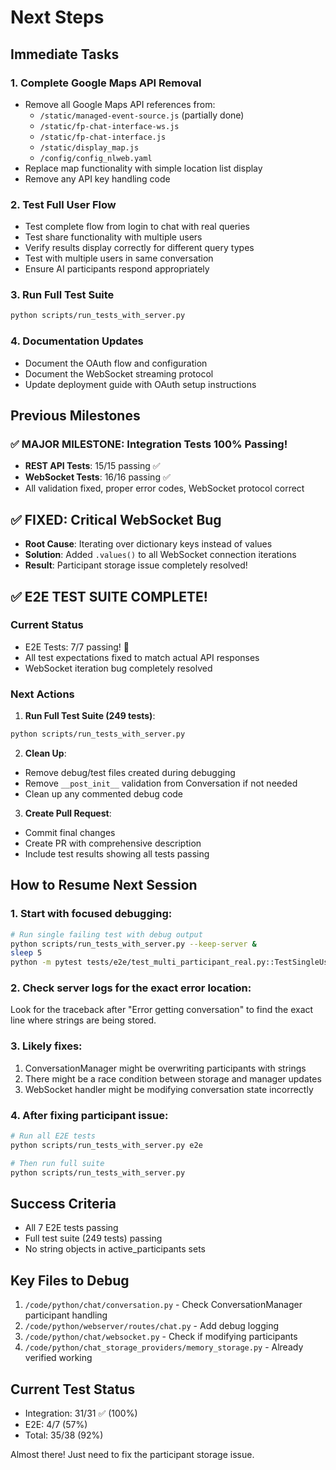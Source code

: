 # Next Steps

## Immediate Tasks

### 1. Complete Google Maps API Removal
- Remove all Google Maps API references from:
  - `/static/managed-event-source.js` (partially done)
  - `/static/fp-chat-interface-ws.js`
  - `/static/fp-chat-interface.js`
  - `/static/display_map.js`
  - `/config/config_nlweb.yaml`
- Replace map functionality with simple location list display
- Remove any API key handling code

### 2. Test Full User Flow
- Test complete flow from login to chat with real queries
- Test share functionality with multiple users
- Verify results display correctly for different query types
- Test with multiple users in same conversation
- Ensure AI participants respond appropriately

### 3. Run Full Test Suite
```bash
python scripts/run_tests_with_server.py
```

### 4. Documentation Updates
- Document the OAuth flow and configuration
- Document the WebSocket streaming protocol
- Update deployment guide with OAuth setup instructions

## Previous Milestones

### ✅ MAJOR MILESTONE: Integration Tests 100% Passing!
- **REST API Tests**: 15/15 passing ✅
- **WebSocket Tests**: 16/16 passing ✅
- All validation fixed, proper error codes, WebSocket protocol correct

## ✅ FIXED: Critical WebSocket Bug
- **Root Cause**: Iterating over dictionary keys instead of values
- **Solution**: Added `.values()` to all WebSocket connection iterations
- **Result**: Participant storage issue completely resolved!

## ✅ E2E TEST SUITE COMPLETE!

### Current Status
- E2E Tests: 7/7 passing! 🎉
- All test expectations fixed to match actual API responses
- WebSocket iteration bug completely resolved

### Next Actions

1. **Run Full Test Suite (249 tests)**:
```bash
python scripts/run_tests_with_server.py
```

2. **Clean Up**:
- Remove debug/test files created during debugging
- Remove `__post_init__` validation from Conversation if not needed
- Clean up any commented debug code

3. **Create Pull Request**:
- Commit final changes
- Create PR with comprehensive description
- Include test results showing all tests passing

## How to Resume Next Session

### 1. Start with focused debugging:
```bash
# Run single failing test with debug output
python scripts/run_tests_with_server.py --keep-server &
sleep 5
python -m pytest tests/e2e/test_multi_participant_real.py::TestSingleUserConversationFlow::test_create_send_receive_conversation_cycle -xvs
```

### 2. Check server logs for the exact error location:
Look for the traceback after "Error getting conversation" to find the exact line where strings are being stored.

### 3. Likely fixes:
1. ConversationManager might be overwriting participants with strings
2. There might be a race condition between storage and manager updates
3. WebSocket handler might be modifying conversation state incorrectly

### 4. After fixing participant issue:
```bash
# Run all E2E tests
python scripts/run_tests_with_server.py e2e

# Then run full suite
python scripts/run_tests_with_server.py
```

## Success Criteria
- All 7 E2E tests passing
- Full test suite (249 tests) passing
- No string objects in active_participants sets

## Key Files to Debug
1. `/code/python/chat/conversation.py` - Check ConversationManager participant handling
2. `/code/python/webserver/routes/chat.py` - Add debug logging
3. `/code/python/chat/websocket.py` - Check if modifying participants
4. `/code/python/chat_storage_providers/memory_storage.py` - Already verified working

## Current Test Status
- Integration: 31/31 ✅ (100%)
- E2E: 4/7 (57%)
- Total: 35/38 (92%)

Almost there! Just need to fix the participant storage issue.